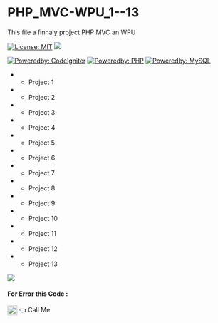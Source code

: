 # PHP_MVC-WPU_1--13
This file a finnaly project PHP MVC an WPU

[![License: MIT](https://img.shields.io/badge/License-MIT-yellow.svg?style=plastic)](https://opensource.org/licenses/MIT)
![](https://img.shields.io/github/watchers/SyahrulMSI/PHP_MVC-WPU_1--13.svg)

[![Poweredby: CodeIgniter](https://img.shields.io/badge/Bootstrap-v5.0-lightgrey.svg?style=plastic&logo=bootstrap&logoColor=white&labelColor=orange)](https://codeigniter.com/) [![Poweredby: PHP](https://img.shields.io/badge/php-%3E=8.0.9-lightgrey.svg?style=plastic&logo=php&logoColor=white&labelColor=8892BF)](http://www.php.net/) [![Poweredby: MySQL](https://img.shields.io/badge/MySQL-%3E=8.0-lightgrey.svg?style=plastic&logo=mysql&logoColor=white&labelColor=0074a3)](https://www.mysql.com)

- - Project 1
- - Project 2
- - Project 3
- - Project 4
- - Project 5
- - Project 6
- - Project 7
- - Project 8
- - Project 9
- - Project 10
- - Project 11
- - Project 12
- - Project 13

</a>

![](http://ForTheBadge.com/images/badges/built-with-love.svg)

<a>

#### For Error this Code : 
[<img align="left" alt="codeSTACKr | Whatsapp" width="22px" src="https://cdn.jsdelivr.net/npm/simple-icons@v3/icons/whatsapp.svg" />][whatsapp]:point_left:<a> Call Me </a>


  
  
</details>

[whatsapp]: http://wa.me/6285800776945
